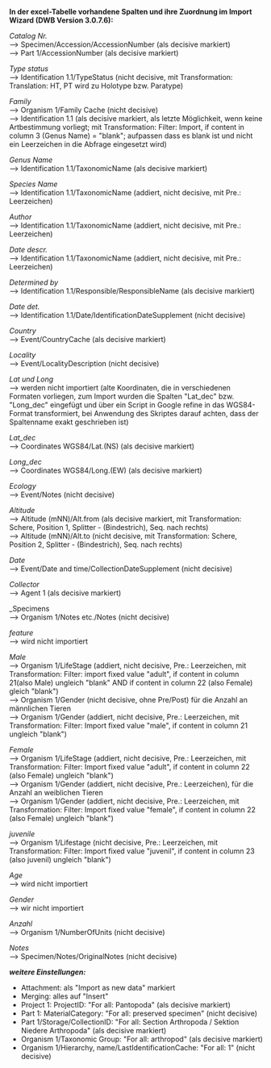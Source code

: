**In der excel-Tabelle vorhandene Spalten und ihre Zuordnung im Import Wizard (DWB Version 3.0.7.6):**

_Catalog Nr._  
-->  Specimen/Accession/AccessionNumber (als decisive markiert)  
-->  Part 1/AccessionNumber (als decisive markiert)

_Type status_  
--> Identification 1.1/TypeStatus (nicht decisive, mit Transformation: Translation: HT, PT wird zu Holotype bzw. Paratype)  

_Family_  
-->  Organism 1/Family Cache (nicht decisive)  
-->  Identification 1.1 (als decisive markiert, als letzte Möglichkeit, wenn keine Artbestimmung vorliegt; mit Transformation: Filter: Import, if content in column 3 (Genus Name) = "blank"; aufpassen dass es blank ist und nicht ein Leerzeichen in die Abfrage eingesetzt wird) 

_Genus Name_  
--> Identification 1.1/TaxonomicName (als decisive markiert)

_Species Name_  
--> Identification 1.1/TaxonomicName (addiert, nicht decisive, mit Pre.: Leerzeichen)

_Author_  
--> Identification 1.1/TaxonomicName (addiert, nicht decisive, mit Pre.: Leerzeichen)

_Date descr._  
--> Identification 1.1/TaxonomicName (addiert, nicht decisive, mit Pre.: Leerzeichen) 
 
_Determined by_  
--> Identification 1.1/Responsible/ResponsibleName (als decisive markiert)

_Date det._  
--> Identification 1.1/Date/IdentificationDateSupplement (nicht decisive)

_Country_  
--> Event/CountryCache (als decisive markiert)

_Locality_  
--> Event/LocalityDescription (nicht decisive)

_Lat und Long_  
--> werden nicht importiert (alte Koordinaten, die in verschiedenen Formaten vorliegen, zum Import wurden die Spalten "Lat_dec" bzw. "Long_dec" eingefügt und über ein Script in Google refine in das WGS84-Format transformiert, bei Anwendung des Skriptes darauf achten, dass der Spaltenname exakt geschrieben ist)

_Lat_dec_  
--> Coordinates WGS84/Lat.(NS) (als decisive markiert)  

_Long_dec_  
--> Coordinates WGS84/Long.(EW) (als decisive markiert)  

_Ecology_  
--> Event/Notes (nicht decisive)

_Altitude_  
--> Altitude (mNN)/Alt.from (als decisive markiert, mit Transformation: Schere, Position 1, Splitter - (Bindestrich), Seq. nach rechts)  
--> Altitude (mNN)/Alt.to (nicht decisive, mit Transformation: Schere, Position 2, Splitter - (Bindestrich), Seq. nach rechts) 

_Date_  
--> Event/Date and time/CollectionDateSupplement (nicht decisive)

_Collector_  
--> Agent 1 (als decisive markiert)  

_Specimens  
--> Organism 1/Notes etc./Notes (nicht decisive)  

_feature_  
--> wird nicht importiert

_Male_  
--> Organism 1/LifeStage (addiert, nicht decisive, Pre.: Leerzeichen, mit Transformation: Filter: import fixed value "adult", if content in column 21(also Male) ungleich "blank" AND if content in column 22 (also Female) gleich "blank")  
--> Organism 1/Gender (nicht decisive, ohne Pre/Post) für die Anzahl an männlichen Tieren  
--> Organism 1/Gender (addiert, nicht decisive, Pre.: Leerzeichen, mit Transformation: Filter: Import fixed value "male", if content in column 21 ungleich "blank")

_Female_  
--> Organism 1/LifeStage (addiert, nicht decisive, Pre.: Leerzeichen, mit Transformation: Filter: Import fixed value "adult", if content in column 22 (also Female) ungleich "blank")    
-->  Organism 1/Gender (addiert, nicht decisive, Pre.: Leerzeichen), für die Anzahl an weiblichen Tieren  
--> Organism 1/Gender (addiert, nicht decisive, Pre.: Leerzeichen, mit Transformation: Filter: Import fixed value "female", if content in column 22 (also Female) ungleich "blank")

_juvenile_  
-->  Organism 1/Lifestage (nicht decisive, Pre.: Leerzeichen, mit Transformation: Filter: Import fixed value "juvenil", if content in column 23 (also juvenil) ungleich "blank")  

_Age_  
--> wird nicht importiert  

_Gender_  
--> wir nicht importiert  

_Anzahl_  
--> Organism 1/NumberOfUnits (nicht decisive)
 
_Notes_  
-->  Specimen/Notes/OriginalNotes (nicht decisive)

***weitere Einstellungen:***

* Attachment:  als "Import as new data" markiert  
* Merging:  alles auf "Insert"  
* Project 1: ProjectID: "For all: Pantopoda" (als decisive markiert)  
* Part 1: MaterialCategory: "For all: preserved specimen" (nicht decisive)  
* Part 1/Storage/CollectionID: "For all: Section Arthropoda / Sektion Niedere Arthropoda" (als decisive markiert)    
* Organism 1/Taxonomic Group: "For all: arthropod" (als decisive markiert)  
* Organism 1/Hierarchy, name/LastIdentificationCache: "For all: 1" (nicht decisive)  
